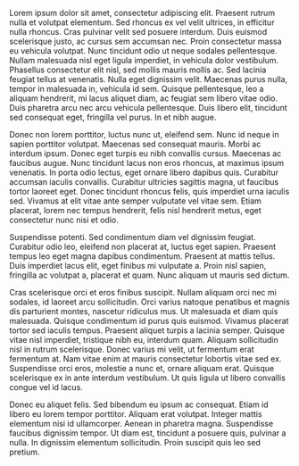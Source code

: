 
Lorem ipsum dolor sit amet, consectetur adipiscing elit. Praesent rutrum nulla et volutpat elementum. Sed rhoncus ex vel velit ultrices, in efficitur nulla rhoncus. Cras pulvinar velit sed posuere interdum. Duis euismod scelerisque justo, ac cursus sem accumsan nec. Proin consectetur massa eu vehicula volutpat. Nunc tincidunt odio ut neque sodales pellentesque. Nullam malesuada nisl eget ligula imperdiet, in vehicula dolor vestibulum. Phasellus consectetur elit nisl, sed mollis mauris mollis ac. Sed lacinia feugiat tellus at venenatis. Nulla eget dignissim velit. Maecenas purus nulla, tempor in malesuada in, vehicula id sem. Quisque pellentesque, leo a aliquam hendrerit, mi lacus aliquet diam, ac feugiat sem libero vitae odio. Duis pharetra arcu nec arcu vehicula pellentesque. Duis libero elit, tincidunt sed consequat eget, fringilla vel purus. In et nibh augue.

Donec non lorem porttitor, luctus nunc ut, eleifend sem. Nunc id neque in sapien porttitor volutpat. Maecenas sed consequat mauris. Morbi ac interdum ipsum. Donec eget turpis eu nibh convallis cursus. Maecenas ac faucibus augue. Nunc tincidunt lacus non eros rhoncus, at maximus ipsum venenatis. In porta odio lectus, eget ornare libero dapibus quis. Curabitur accumsan iaculis convallis. Curabitur ultricies sagittis magna, ut faucibus tortor laoreet eget. Donec tincidunt rhoncus felis, quis imperdiet urna iaculis sed. Vivamus at elit vitae ante semper vulputate vel vitae sem. Etiam placerat, lorem nec tempus hendrerit, felis nisl hendrerit metus, eget consectetur nunc nisi et odio.

Suspendisse potenti. Sed condimentum diam vel dignissim feugiat. Curabitur odio leo, eleifend non placerat at, luctus eget sapien. Praesent tempus leo eget magna dapibus condimentum. Praesent at mattis tellus. Duis imperdiet lacus elit, eget finibus mi vulputate a. Proin nisl sapien, fringilla ac volutpat a, placerat et quam. Nunc aliquam ut mauris sed dictum.

Cras scelerisque orci et eros finibus suscipit. Nullam aliquam orci nec mi sodales, id laoreet arcu sollicitudin. Orci varius natoque penatibus et magnis dis parturient montes, nascetur ridiculus mus. Ut malesuada et diam quis malesuada. Quisque condimentum id purus quis euismod. Vivamus placerat tortor sed iaculis tempus. Praesent aliquet turpis a lacinia semper. Quisque vitae nisl imperdiet, tristique nibh eu, interdum quam. Aliquam sollicitudin nisl in rutrum scelerisque. Donec varius mi velit, ut fermentum erat fermentum at. Nam vitae enim at mauris consectetur lobortis vitae sed ex. Suspendisse orci eros, molestie a nunc et, ornare aliquam erat. Quisque scelerisque ex in ante interdum vestibulum. Ut quis ligula ut libero convallis congue vel id lacus.

Donec eu aliquet felis. Sed bibendum eu ipsum ac consequat. Etiam id libero eu lorem tempor porttitor. Aliquam erat volutpat. Integer mattis elementum nisi id ullamcorper. Aenean in pharetra magna. Suspendisse faucibus dignissim tempor. Ut diam est, tincidunt a posuere quis, pulvinar a nulla. In dignissim elementum sollicitudin. Proin suscipit quis leo sed pretium.